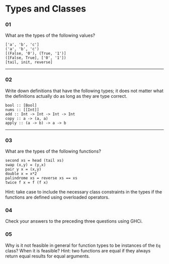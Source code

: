 # Types and Classes

### 01 
What are the types of the following values?

```
['a', 'b', 'c']
('a', 'b', 'c')
[(False, '0'), (True, '1')]
([False, True], ['0', '1'])
[tail, init, reverse]
```

---
### 02
Write down definitions that have the following types; it does not matter what the
definitions actually do as long as they are type correct.

```
bool :: [Bool]
nums :: [[Int]]
add :: Int -> Int -> Int -> Int
copy :: a -> (a, a)
apply :: (a -> b) -> a -> b
```

---

### 03

What are the types of the following functions?

```
second xs = head (tail xs)
swap (x,y) = (y,x)
pair y x = (x,y)
double x = x*2
palindrome xs = reverse xs == xs
twice f x = f (f x)
```

Hint: take case to include the necessary class constraints in the types if 
the functions are defined using overloaded operators.

### 04

Check your answers to the preceding three questions using GHCi.

### 05

Why is it not feasible in general for function types to be 
instances of the `Eq` class? When it is feasible?
Hint: two functions are equal if they always return equal results
for equal arguments.
